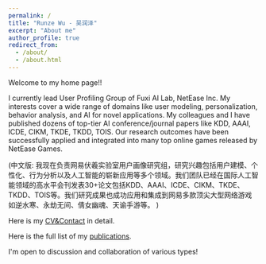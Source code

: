 ```yaml
---
permalink: /
title: "Runze Wu - 吴润泽"
excerpt: "About me"
author_profile: true
redirect_from: 
  - /about/
  - /about.html
---
```



Welcome to my home page!!

I currently lead User Profiling Group of Fuxi AI Lab, NetEase Inc. My interests cover a wide range of domains like user modeling, personalization, behavior analysis, and AI for novel applications. My colleagues and I have published dozens of top-tier AI conference/journal papers like KDD, AAAI, ICDE, CIKM, TKDE, TKDD, TOIS. Our research outcomes have been successfully applied and integrated into many top online games released by NetEase Games.

(中文版: 
我现在负责网易伏羲实验室用户画像研究组，研究兴趣包括用户建模、个性化、行为分析以及人工智能的崭新应用等多个领域。我们团队已经在国际人工智能领域的高水平会刊发表30+论文包括KDD、AAAI、ICDE、CIKM、TKDE、TKDD、TOIS等。我们研究成果也成功应用和集成到网易多款顶尖大型网络游戏如逆水寒、永劫无间、倩女幽魂、天谕手游等。
) 

Here is my [CV&Contact](/cv) in detail.

Here is the full list of my [publications](/publications).

I'm open to discussion and collaboration of various types!

